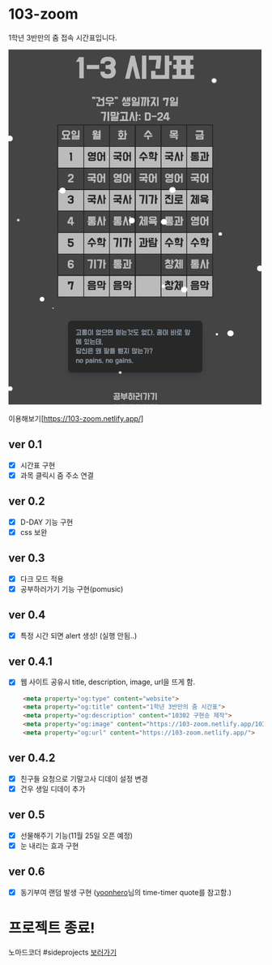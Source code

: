 # 103-zoom
1학년 3반만의 줌 접속 시간표입니다.

<img src = "./img/103-zoomp.png" width = "500" height = "700">

이용해보기[https://103-zoom.netlify.app/]

## ver 0.1
- [x] 시간표 구현
- [x] 과목 클릭시 줌 주소 연결

## ver 0.2 
- [x] D-DAY 기능 구현
- [x] css 보완

## ver 0.3
- [x] 다크 모드 적용
- [x] 공부하러가기 기능 구현(pomusic)

## ver 0.4
- [x] 특정 시간 되면 alert 생성! (실행 안됨..)

## ver 0.4.1
- [x] 웹 사이트 공유시 title, description, image, url을 뜨게 함.

```html
    <meta property="og:type" content="website">
    <meta property="og:title" content="1학년 3반만의 줌 시간표">
    <meta property="og:description" content="10302 구현승 제작">
    <meta property="og:image" content="https://103-zoom.netlify.app/103zoom.png">
    <meta property="og:url" content="https://103-zoom.netlify.app/">
```

## ver 0.4.2
- [x] 친구들 요청으로 기말고사 디데이 설정 변경
- [x] 건우 생일 디데이 추가

## ver 0.5
- [x] 선물해주기 기능(11월 25일 오픈 예정)
- [x] 눈 내리는 효과 구현

## ver 0.6
- [x] 동기부여 랜덤 발생 구현 ([yoonhero](https://github.com/yoonhero)님의 time-timer quote를 참고함.)

# 프로젝트 종료!


노마드코더 #sideprojects [보러가기](https://nomadcoders.co/community/thread/5949)


 
